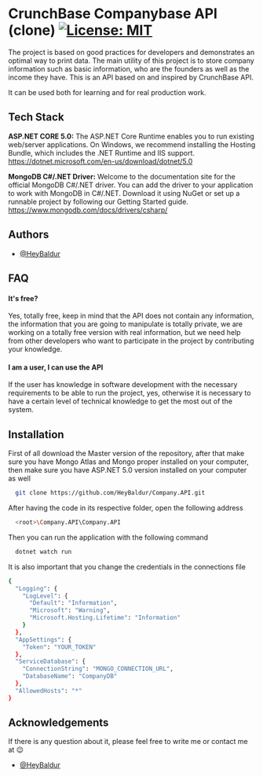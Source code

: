 
# CrunchBase Companybase API (clone) [![License: MIT](https://img.shields.io/badge/License-MIT-yellow.svg)](https://opensource.org/licenses/MIT)

The project is based on good practices for developers and demonstrates an optimal way to print data. The main utility of this project is to store company information such as basic information, who are the founders as well as the income they have. This is an API based on and inspired by CrunchBase API.

It can be used both for learning and for real production work.


## Tech Stack

**ASP.NET CORE 5.0:** The ASP.NET Core Runtime enables you to run existing web/server applications. On Windows, we recommend installing the Hosting Bundle, which includes the .NET Runtime and IIS support. https://dotnet.microsoft.com/en-us/download/dotnet/5.0

**MongoDB C#/.NET Driver:** Welcome to the documentation site for the official MongoDB C#/.NET driver. You can add the driver to your application to work with MongoDB in C#/.NET. Download it using 
NuGet
 or set up a runnable project by following our Getting Started guide. https://www.mongodb.com/docs/drivers/csharp/

 


## Authors

- [@HeyBaldur](https://twitter.com/HeyBaldur)


## FAQ

#### It's free?

Yes, totally free, keep in mind that the API does not contain any information, the information that you are going to manipulate is totally private, we are working on a totally free version with real information, but we need help from other developers who want to participate in the project by contributing your knowledge.

#### I am a user, I can use the API

If the user has knowledge in software development with the necessary requirements to be able to run the project, yes, otherwise it is necessary to have a certain level of technical knowledge to get the most out of the system.


## Installation

First of all download the Master version of the repository, after that make sure you have Mongo Atlas and Mongo proper installed on your computer, then make sure you have ASP.NET 5.0 version installed on your computer as well

```bash
  git clone https://github.com/HeyBaldur/Company.API.git
```

After having the code in its respective folder, open the following address

```bash
  <root>\Company.API\Company.API
```

Then you can run the application with the following command

```bash
  dotnet watch run
```

It is also important that you change the credentials in the connections file

```bash
{
  "Logging": {
    "LogLevel": {
      "Default": "Information",
      "Microsoft": "Warning",
      "Microsoft.Hosting.Lifetime": "Information"
    }
  },
  "AppSettings": {
    "Token": "YOUR_TOKEN"
  },
  "ServiceDatabase": {
    "ConnectionString": "MONGO_CONNECTION_URL",
    "DatabaseName": "CompanyDB"
  },
  "AllowedHosts": "*"
}

```

    
## Acknowledgements
If there is any question about it, please feel free to write me or contact me at 😉
 - [@HeyBaldur](https://twitter.com/HeyBaldur)

